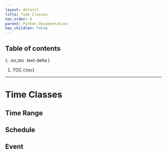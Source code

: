 ```yaml
---
layout: default
title: Time Classes
nav_order: 4
parent: Python Documentation 
has_children: false
---
```

## Table of contents
{: .no_toc .text-delta }

1. TOC
{:toc}
---
# Time Classes
## Time Range

## Schedule

## Event
